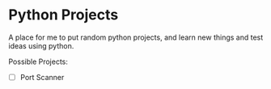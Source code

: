 # Python Projects

A place for me to put random python projects, and learn new things and test ideas using python.

Possible Projects:

- [ ] Port Scanner
